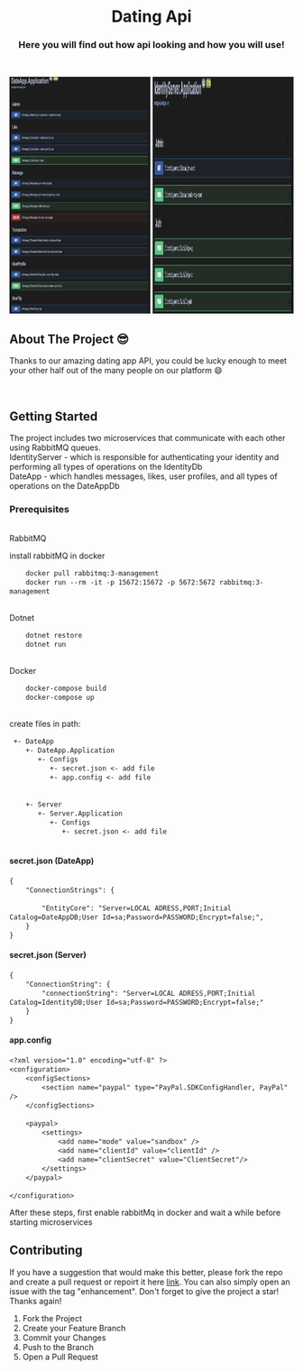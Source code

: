   <h1 align="center">Dating Api </h1>

  <p align="center">
  <h3 align="center">  Here you will find out how api looking and how you will use!</h3>
    <br />

<p align="center">
  <img src="https://github.com/Michalzip/MyDateApp/blob/DDD-implement/Images/DateApp-Screen.png" width="250" height="420" />   
 
  <img src="https://github.com/Michalzip/MyDateApp/blob/DDD-implement/Images/IdentityServer-Screen.png" width="250" height="420" />

</p>

<!-- ABOUT THE PROJECT -->

## About The Project :sunglasses:

Thanks to our amazing dating app API, you could be lucky enough to meet your other half out of the many people on our platform :smile:

<br/>

<!-- GETTING STARTED -->

## Getting Started

<p>The project includes two microservices that communicate with each other using RabbitMQ queues.</br>
IdentityServer -  which is responsible for authenticating your identity and performing all types of operations on the IdentityDb </br>
DateApp -  which handles messages, likes, user profiles, and all types of operations on the DateAppDb
</a></p>

### Prerequisites

<br>RabbitMQ</br>

<p>install rabbitMQ in docker</p>

        docker pull rabbitmq:3-management
        docker run --rm -it -p 15672:15672 -p 5672:5672 rabbitmq:3-management

<br>Dotnet </br>

        dotnet restore
        dotnet run

<br>Docker</br>

        docker-compose build
        docker-compose up

<br>create files in path:</br>

```
 +- DateApp
    +- DateApp.Application
       +- Configs
          +- secret.json <- add file
          +- app.config <- add file


    +- Server
       +- Server.Application
          +- Configs
             +- secret.json <- add file


```

<H4>secret.json (DateApp)</H4>

```
{
    "ConnectionStrings": {

        "EntityCore": "Server=LOCAL ADRESS,PORT;Initial Catalog=DateAppDB;User Id=sa;Password=PASSWORD;Encrypt=false;",
    }
}

```

<H4>secret.json (Server)</H4>

```
{
    "ConnectionString": {
        "connectionString": "Server=LOCAL ADRESS,PORT;Initial Catalog=IdentityDB;User Id=sa;Password=PASSWORD;Encrypt=false;"
    }
}

```

<H4>app.config</H4>

```
<?xml version="1.0" encoding="utf-8" ?>
<configuration>
    <configSections>
        <section name="paypal" type="PayPal.SDKConfigHandler, PayPal" />
    </configSections>

    <paypal>
        <settings>
            <add name="mode" value="sandbox" />
            <add name="clientId" value="clientId" />
            <add name="clientSecret" value="ClientSecret"/>
        </settings>
    </paypal>

</configuration>

```

After these steps, first enable rabbitMq in docker and wait a while before starting microservices

<!-- CONTRIBUTING -->

## Contributing

If you have a suggestion that would make this better, please fork the repo and create a pull request or repoirt it here <a href="https://github.com/Michalzip/MyDateApp/issues">link</a>. You can also simply open an issue with the tag "enhancement".
Don't forget to give the project a star! Thanks again!

1. Fork the Project
2. Create your Feature Branch
3. Commit your Changes
4. Push to the Branch
5. Open a Pull Request
